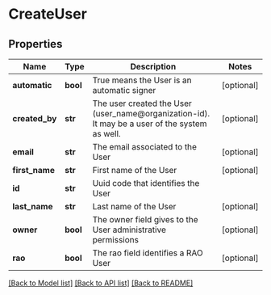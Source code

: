 # CreateUser

## Properties
Name | Type | Description | Notes
------------ | ------------- | ------------- | -------------
**automatic** | **bool** | True means the User is an automatic signer | [optional] 
**created_by** | **str** | The user created the User (user_name@organization-id). It may be a user of the system as well. | [optional] 
**email** | **str** | The email associated to the User | [optional] 
**first_name** | **str** | First name of the User | [optional] 
**id** | **str** | Uuid code that identifies the User | 
**last_name** | **str** | Last name of the User | [optional] 
**owner** | **bool** | The owner field gives to the User administrative permissions | [optional] 
**rao** | **bool** | The rao field identifies a RAO User | [optional] 

[[Back to Model list]](../README.md#documentation-for-models) [[Back to API list]](../README.md#documentation-for-api-endpoints) [[Back to README]](../README.md)


